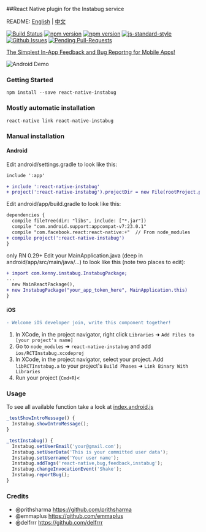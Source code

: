 ##React Native plugin for the Instabug service

README: [English](https://github.com/Kennytian/react-native-instabug/) | [中文](https://github.com/Kennytian/react-native-instabug/blob/master/README_CHINESE.md)

[![Build Status](https://travis-ci.org/Kennytian/react-native-instabug.svg?branch=develop)](https://travis-ci.org/Kennytian/react-native-instabug.svg?branch=develop)
[![npm version](http://img.shields.io/npm/v/react-native-instabug.svg?style=flat-square)](https://npmjs.org/package/react-native-instabug "View this project on npm")
[![npm version](http://img.shields.io/npm/dm/react-native-instabug.svg?style=flat-square)](https://npmjs.org/package/react-native-instabug "View this project on npm")
[![js-standard-style](https://img.shields.io/badge/code%20style-standard-brightgreen.svg?style=flat)](http://standardjs.com/)
[![Github Issues](http://githubbadges.herokuapp.com/pikesley/githubbadges/issues.svg)](https://github.com/Kennytian/react-native-instabug/issues)
[![Pending Pull-Requests](http://githubbadges.herokuapp.com/pikesley/githubbadges/pulls.svg)](https://github.com/Kennytian/react-native-instabug/pulls)


[The Simplest In-App Feedback and Bug Reportng for Mobile Apps! ](https://instabug.com/developers)

![Android Demo](http://ww4.sinaimg.cn/mw690/77c29b23gw1f8hrrg0ie1j20hu0qk404.jpg)

### Getting Started

`npm install --save react-native-instabug`

### Mostly automatic installation

`react-native link react-native-instabug`

### Manual installation
#### Android
Edit android/settings.gradle to look like this:

```diff
include ':app'

+ include ':react-native-instabug'
+ project(':react-native-instabug').projectDir = new File(rootProject.projectDir, '../node_modules/react-native-instabug/android')
```

Edit android/app/build.gradle to look like this:
```diff
dependencies {
  compile fileTree(dir: "libs", include: ["*.jar"])
  compile "com.android.support:appcompat-v7:23.0.1"
  compile "com.facebook.react:react-native:+"  // From node_modules
+ compile project(':react-native-instabug')
}
```

only RN 0.29+ Edit your MainApplication.java (deep in android/app/src/main/java/...) to look like this (note two places to edit):
```diff
+ import com.kenny.instabug.InstabugPackage;
...
  new MainReactPackage(),
+ new InstabugPackage("your_app_token_here", MainApplication.this)
}
```

#### iOS
```diff
- Welcome iOS developer join, write this component together!
```

1. In XCode, in the project navigator, right click `Libraries` ➜ `Add Files to [your project's name]`
2. Go to `node_modules` ➜ `react-native-instabug` and add `ios/RCTInstabug.xcodeproj`
3. In XCode, in the project navigator, select your project. Add `libRCTInstabug.a` to your project's `Build Phases` ➜ `Link Binary With Libraries`
4. Run your project (`Cmd+R`)<

### Usage

To see all available function take a look at [index.android.js](https://github.com/Kennytian/react-native-instabug/blob/master/example/index.android.js#L41)

```js
_testShowIntroMessage() {
  Instabug.showIntroMessage();
}

_testInstabug() {
  Instabug.setUserEmail('your@gmail.com');
  Instabug.setUserData('This is your committed user data');
  Instabug.setUsername('Your user name');
  Instabug.addTags('react-native,bug,feedback,instabug');
  Instabug.changeInvocationEvent('Shake');
  Instabug.reportBug();
}
```
### Credits
* @prithsharma https://github.com/prithsharma
* @emmaplus https://github.com/emmaplus
* @delfrrr https://github.com/delfrrr
